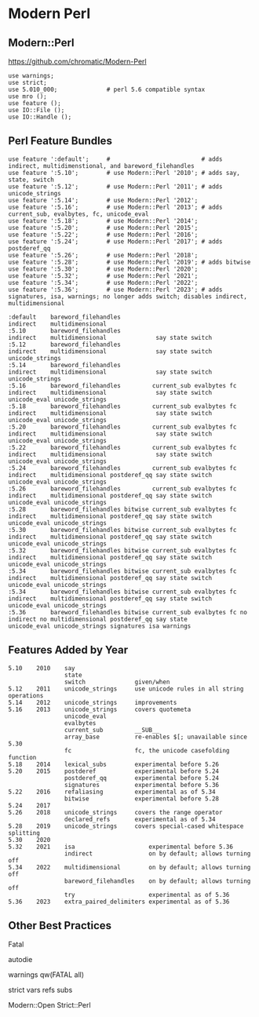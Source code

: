 # Modern Perl

## Modern::Perl

https://github.com/chromatic/Modern-Perl

    use warnings;
    use strict;
    use 5.010_000;              # perl 5.6 compatible syntax
    use mro ();
    use feature ();
    use IO::File ();
    use IO::Handle ();

## Perl Feature Bundles

    use feature ':default';     #                          # adds indirect, multidimenstional, and bareword_filehandles
    use feature ':5.10';        # use Modern::Perl '2010'; # adds say, state, switch
    use feature ':5.12';        # use Modern::Perl '2011'; # adds unicode_strings
    use feature ':5.14';        # use Modern::Perl '2012';
    use feature ':5.16';        # use Modern::Perl '2013'; # adds current_sub, evalbytes, fc, unicode_eval
    use feature ':5.18';        # use Modern::Perl '2014';
    use feature ':5.20';        # use Modern::Perl '2015';
    use feature ':5.22';        # use Modern::Perl '2016';
    use feature ':5.24';        # use Modern::Perl '2017'; # adds postderef_qq
    use feature ':5.26';        # use Modern::Perl '2018';
    use feature ':5.28';        # use Modern::Perl '2019'; # adds bitwise
    use feature ':5.30';        # use Modern::Perl '2020';
    use feature ':5.32';        # use Modern::Perl '2021';
    use feature ':5.34';        # use Modern::Perl '2022';
    use feature ':5.36';        # use Modern::Perl '2023'; # adds signatures, isa, warnings; no longer adds switch; disables indirect, multidimensional

    :default    bareword_filehandles                                     indirect    multidimensional
    :5.10       bareword_filehandles                                     indirect    multidimensional              say state switch
    :5.12       bareword_filehandles                                     indirect    multidimensional              say state switch              unicode_strings
    :5.14       bareword_filehandles                                     indirect    multidimensional              say state switch              unicode_strings
    :5.16       bareword_filehandles         current_sub evalbytes fc    indirect    multidimensional              say state switch unicode_eval unicode_strings
    :5.18       bareword_filehandles         current_sub evalbytes fc    indirect    multidimensional              say state switch unicode_eval unicode_strings
    :5.20       bareword_filehandles         current_sub evalbytes fc    indirect    multidimensional              say state switch unicode_eval unicode_strings 
    :5.22       bareword_filehandles         current_sub evalbytes fc    indirect    multidimensional              say state switch unicode_eval unicode_strings 
    :5.24       bareword_filehandles         current_sub evalbytes fc    indirect    multidimensional postderef_qq say state switch unicode_eval unicode_strings 
    :5.26       bareword_filehandles         current_sub evalbytes fc    indirect    multidimensional postderef_qq say state switch unicode_eval unicode_strings 
    :5.28       bareword_filehandles bitwise current_sub evalbytes fc    indirect    multidimensional postderef_qq say state switch unicode_eval unicode_strings 
    :5.30       bareword_filehandles bitwise current_sub evalbytes fc    indirect    multidimensional postderef_qq say state switch unicode_eval unicode_strings 
    :5.32       bareword_filehandles bitwise current_sub evalbytes fc    indirect    multidimensional postderef_qq say state switch unicode_eval unicode_strings
    :5.34       bareword_filehandles bitwise current_sub evalbytes fc    indirect    multidimensional postderef_qq say state switch unicode_eval unicode_strings
    :5.34       bareword_filehandles bitwise current_sub evalbytes fc    indirect    multidimensional postderef_qq say state switch unicode_eval unicode_strings
    :5.36       bareword_filehandles bitwise current_sub evalbytes fc no indirect no multidimensional postderef_qq say state        unicode_eval unicode_strings signatures isa warnings

## Features Added by Year

    5.10    2010    say
                    state
                    switch              given/when
    5.12    2011    unicode_strings     use unicode rules in all string operations
    5.14    2012    unicode_strings     improvements
    5.16    2013    unicode_strings     covers quotemeta
                    unicode_eval
                    evalbytes
                    current_sub         __SUB__
                    array_base          re-enables $[; unavailable since 5.30
                    fc                  fc, the unicode casefolding function
    5.18    2014    lexical_subs        experimental before 5.26
    5.20    2015    postderef           experimental before 5.24
                    postderef_qq        experimental before 5.24
                    signatures          experimental before 5.36
    5.22    2016    refaliasing         experimental as of 5.34
                    bitwise             experimental before 5.28
    5.24    2017
    5.26    2018    unicode_strings     covers the range operator
                    declared_refs       experimental as of 5.34
    5.28    2019    unicode_strings     covers special-cased whitespace splitting
    5.30    2020
    5.32    2021    isa                     experimental before 5.36
                    indirect                on by default; allows turning off
    5.34    2022    multidimensional        on by default; allows turning off
                    bareword_filehandles    on by default; allows turning off
                    try                     experimental as of 5.36
    5.36    2023    extra_paired_delimiters experimental as of 5.36

## Other Best Practices

Fatal

autodie

warnings qw(FATAL all)

strict vars refs subs

Modern::Open
Strict::Perl

